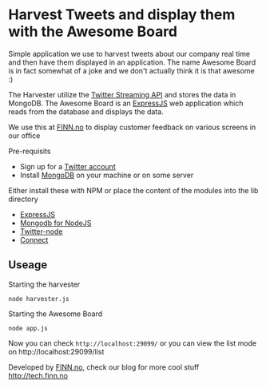 Harvest Tweets and display them with the Awesome Board
=============
Simple application we use to harvest tweets about our company real time and then have them displayed in an application.
The name Awesome Board is in fact somewhat of a joke and we don't actually think it is that awesome :)

The Harvester utilize the [Twitter Streaming API](https://dev.twitter.com/docs/streaming-api) and stores the data in MongoDB.
The Awesome Board is an [ExpressJS](http://expressjs.com/) web application which reads from the database and displays the data.

We use this at [FINN.no](http://finn.no) to display customer feedback on various screens in our office


Pre-requisits
* Sign up for a [Twitter account](http://twitter.com)
* Install [MongoDB](http://www.mongodb.org/) on your machine or on some server

Either install these with NPM or place the content of the modules into the lib directory
* [ExpressJS](http://expressjs.com/)
* [Mongodb for NodeJS](https://github.com/christkv/node-mongodb-native)
* [Twitter-node](https://github.com/technoweenie/twitter-node)
* [Connect](http://senchalabs.github.com/connect/)



Useage
------------
Starting the harvester

    node harvester.js
	
Starting the Awesome Board

    node app.js

Now you can check `http://localhost:29099/` or you can view the list mode on http://localhost:29099/list	
	
Developed by [FINN.no](http://finn.no), check our blog for more cool stuff http://tech.finn.no